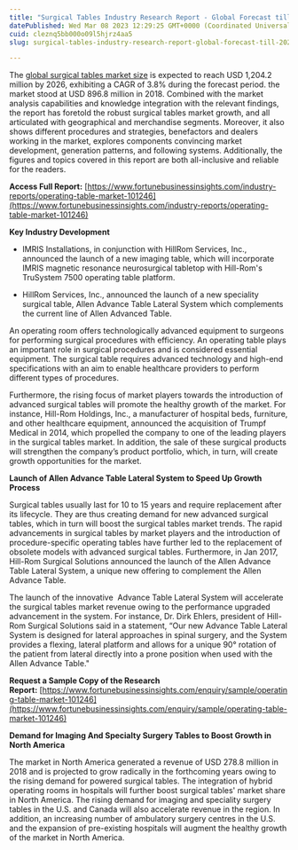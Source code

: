 ```yaml
---
title: "Surgical Tables Industry Research Report - Global Forecast till 2029"
datePublished: Wed Mar 08 2023 12:29:25 GMT+0000 (Coordinated Universal Time)
cuid: cleznq5bb000o09l5hjrz4aa5
slug: surgical-tables-industry-research-report-global-forecast-till-2029

---
```


The [global surgical tables market size](https://www.fortunebusinessinsights.com/industry-reports/operating-table-market-101246) is expected to reach USD 1,204.2 million by 2026, exhibiting a CAGR of 3.8% during the forecast period. the market stood at USD 896.8 million in 2018. Combined with the market analysis capabilities and knowledge integration with the relevant findings, the report has foretold the robust surgical tables market growth, and all articulated with geographical and merchandise segments. Moreover, it also shows different procedures and strategies, benefactors and dealers working in the market, explores components convincing market development, generation patterns, and following systems. Additionally, the figures and topics covered in this report are both all-inclusive and reliable for the readers.

**Access Full Report:** [https://www.fortunebusinessinsights.com/industry-reports/operating-table-market-101246](https://www.fortunebusinessinsights.com/industry-reports/operating-table-market-101246)

**Key Industry Development**

* IMRIS Installations, in conjunction with HillRom Services, Inc., announced the launch of a new imaging table, which will incorporate IMRIS magnetic resonance neurosurgical tabletop with Hill-Rom's TruSystem 7500 operating table platform.
    
* HillRom Services, Inc., announced the launch of a new speciality surgical table, Allen Advance Table Lateral System which complements the current line of Allen Advanced Table.
    

An operating room offers technologically advanced equipment to surgeons for performing surgical procedures with efficiency. An operating table plays an important role in surgical procedures and is considered essential equipment. The surgical table requires advanced technology and high-end specifications with an aim to enable healthcare providers to perform different types of procedures.

Furthermore, the rising focus of market players towards the introduction of advanced surgical tables will promote the healthy growth of the market. For instance, Hill-Rom Holdings, Inc., a manufacturer of hospital beds, furniture, and other healthcare equipment, announced the acquisition of Trumpf Medical in 2014, which propelled the company to one of the leading players in the surgical tables market. In addition, the sale of these surgical products will strengthen the company’s product portfolio, which, in turn, will create growth opportunities for the market.

**Launch of Allen Advance Table Lateral System to Speed Up Growth Process**

Surgical tables usually last for 10 to 15 years and require replacement after its lifecycle. They are thus creating demand for new advanced surgical tables, which in turn will boost the surgical tables market trends. The rapid advancements in surgical tables by market players and the introduction of procedure-specific operating tables have further led to the replacement of obsolete models with advanced surgical tables. Furthermore, in Jan 2017, Hill-Rom Surgical Solutions announced the launch of the Allen Advance Table Lateral System, a unique new offering to complement the Allen Advance Table.

The launch of the innovative  Advance Table Lateral System will accelerate the surgical tables market revenue owing to the performance upgraded advancement in the system. For instance, Dr. Dirk Ehlers, president of Hill-Rom Surgical Solutions said in a statement, “Our new Advance Table Lateral System is designed for lateral approaches in spinal surgery, and the System provides a flexing, lateral platform and allows for a unique 90° rotation of the patient from lateral directly into a prone position when used with the Allen Advance Table."

**Request a Sample Copy of the Research Report:** [https://www.fortunebusinessinsights.com/enquiry/sample/operating-table-market-101246](https://www.fortunebusinessinsights.com/enquiry/sample/operating-table-market-101246)

**Demand for Imaging And Specialty Surgery Tables to Boost Growth in North America**

The market in North America generated a revenue of USD 278.8 million in 2018 and is projected to grow radically in the forthcoming years owing to the rising demand for powered surgical tables. The integration of hybrid operating rooms in hospitals will further boost surgical tables' market share in North America. The rising demand for imaging and speciality surgery tables in the U.S. and Canada will also accelerate revenue in the region. In addition, an increasing number of ambulatory surgery centres in the U.S. and the expansion of pre-existing hospitals will augment the healthy growth of the market in North America.